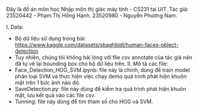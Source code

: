 Đây là đồ án môn học Nhập môn thị giác máy tính - CS231 tại UIT.
Tác giả: 
23520442 - Phạm Thị Hồng Hạnh.
23520980 - Nguyễn Phương Nam.

I. Data:
- Bộ dữ liệu sử dụng trong bài: https://www.kaggle.com/datasets/sbaghbidi/human-faces-object-detection
- Tuy nhiên, chúng tôi không hài lòng với file csv annotate của tác giả nên đã tự vẽ lại bounding box cho bộ dữ liệu trên.
II. Mô tả các file:
- Face_Detection_HOG_SVM.ipynb: file này là chính, dùng để train model phân loại SVM và thực hiện việc chạy demo quá trình phát hiện khuôn mặt trên 1 bức ảnh nào đó.
- SaveDetection.py: file này dùng để kiểm tra quá trình phát hiện khuôn mặt, lưu kết quả vào các file csv.
- Tunning: file này dùng để tìm tham số cho HOG và SVM.
  
